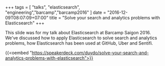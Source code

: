 +++
tags = [
  "talks", "elasticsearch", "engineering","barcamp","barcamp2016"
]
date = "2016-12-09T08:07:09+07:00"
title = "Solve your search and analytics problems with Elasticsearch"
+++

This slide was for my talk about Elasticsearch at Barcamp Saigon 2016. We've discussed how to apply Elasticsearch to solve search and analytics problems, how Elasticsearch has been used at GitHub, Uber and Sentifi.

{{<oembed "https://speakerdeck.com/duydo/solve-your-search-and-analytics-problems-with-elasticsearch">}}
